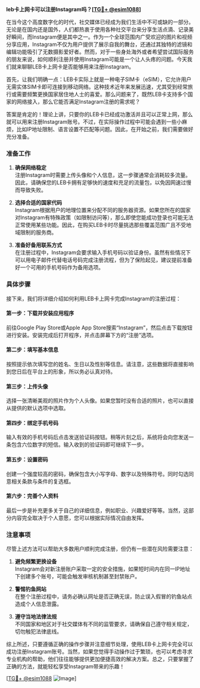 **leb卡上网卡可以注册Instagram吗？[[TG💪+ @esim1088](https://t.me/s/esim1088)]**

在当今这个高度数字化的时代，社交媒体已经成为我们生活中不可或缺的一部分。无论是在国内还是国外，人们都热衷于使用各种社交平台来分享生活点滴、记录美好瞬间，而Instagram便是其中之一。作为一个全球范围内广受欢迎的图片和视频分享应用，Instagram不仅为用户提供了展示自我的舞台，还通过其独特的滤镜和编辑功能吸引了无数摄影爱好者。然而，对于一些身处海外或者希望尝试国际服务的朋友来说，如何顺利注册并使用Instagram可能是一个让人头疼的问题。今天我们就来聊聊LEB卡上网卡是否能够用来注册Instagram。

首先，让我们明确一点：LEB卡实际上就是一种电子SIM卡（eSIM），它允许用户无需实体SIM卡即可连接到移动网络。这种技术近年来发展迅速，尤其受到经常旅行或需要频繁更换国家居住地人士的喜爱。那么问题来了，既然LEB卡支持多个国家的网络接入，那么它能否满足Instagram注册的需求呢？

答案是肯定的！理论上讲，只要你的LEB卡已经成功激活并且可以正常上网，那么就可以用来注册Instagram账号。不过，在实际操作过程中可能会遇到一些小麻烦，比如IP地址限制、语言设置不匹配等问题。因此，在开始之前，我们需要做好充分准备。

### 准备工作

1. **确保网络稳定**  
   注册Instagram时需要上传头像和个人信息，这一步骤通常会消耗较多流量。因此，请确保您的LEB卡拥有足够快的速度和充足的流量包，以免因网速过慢而导致失败。

2. **选择合适的国家代码**  
   Instagram根据用户的地理位置来分配不同的服务器资源。如果您所在的国家对Instagram有特殊政策（如限制访问等），那么即使您能成功登录也可能无法正常使用某些功能。因此，在购买LEB卡时尽量挑选那些覆盖范围广且不受地域限制的服务商。

3. **准备好备用联系方式**  
   在注册过程中，Instagram会要求输入手机号码以验证身份。虽然有些情况下可以用电子邮件代替电话号码完成注册流程，但为了保险起见，建议提前准备好一个可用的手机号码作为备用选项。

### 具体步骤

接下来，我们将详细介绍如何利用LEB卡上网卡完成Instagram的注册过程：

#### 第一步：下载并安装应用程序
前往Google Play Store或Apple App Store搜索“Instagram”，然后点击下载按钮进行安装。安装完成后打开程序，并点击屏幕下方的“注册”选项。

#### 第二步：填写基本信息
按照提示依次填写您的姓名、生日以及性别等信息。请注意，这些数据将直接影响到您日后在平台上的形象，所以务必认真对待。

#### 第三步：上传头像
选择一张清晰美观的照片作为个人头像。如果您暂时没有合适的照片，也可以直接从提供的默认选项中选取。

#### 第四步：绑定手机号码
输入有效的手机号码后点击发送验证码按钮。稍等片刻之后，系统将会向您发送一条包含六位数字的短信。输入收到的验证码即可继续下一步。

#### 第五步：设置密码
创建一个强度较高的密码，确保包含大小写字母、数字以及特殊符号。同时勾选同意相关条款与条件的复选框。

#### 第六步：完善个人资料
最后一步是补充更多关于自己的详细信息，例如职业、兴趣爱好等等。当然，这部分内容完全取决于个人意愿，您可以根据实际情况自由发挥。

### 注意事项

尽管上述方法可以帮助大多数用户顺利完成注册，但仍有一些潜在风险需要注意：

1. **避免频繁更换设备**  
   Instagram会对新注册账户采取一定的安全措施，如果短时间内在同一IP地址下创建多个账号，可能会触发审核机制甚至封禁账户。

2. **警惕钓鱼网站**  
   在整个注册过程中，请务必确认网址是否正确无误，防止误入假冒的钓鱼站点造成个人信息泄露。

3. **遵守当地法律法规**  
   不同国家和地区对于社交媒体有不同的监管要求，请确保自己遵守相关规定，切勿触犯法律底线。

综上所述，只要遵循正确的操作步骤并注意细节处理，使用LEB卡上网卡完全可以成功注册Instagram账号。当然，如果您觉得手动操作过于繁琐，也可以考虑寻求专业机构的帮助，他们往往能够提供更加便捷高效的解决方案。总之，只要掌握了正确的方法，就能轻松享受Instagram带来的乐趣！

[[TG💪+ @esim1088](https://t.me/s/esim1088) ![Image](https://i.postimg.cc/4NQfJmqS/Snipaste-2025-05-13-00-14-12.png)]